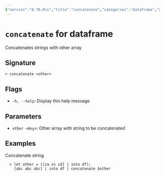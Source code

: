 ```yaml
---
{"version":"0.70.0\n","title":"concatenate","categories":"dataframe","usage":"Concatenates strings with other array\n"}
---
```

<!-- THIS FILE IS GENERATED BY update_book_commands.cjs USING NUSHELL'S HELP COMMANDS.
REFRAIN FROM EDITING IT MANUALLY.-->
# <code>concatenate</code> for dataframe

<div class='command-title'>Concatenates strings with other array</div>

## Signature

```> concatenate <other>```

## Flags

 * ```-h, --help```: Display this help message
## Parameters

 * ```other <Any>```: Other array with string to be concatenated
## Examples

  Concatenate string
```shell
  > let other = ([za xs cd] | into df);
    [abc abc abc] | into df | concatenate $other
```


